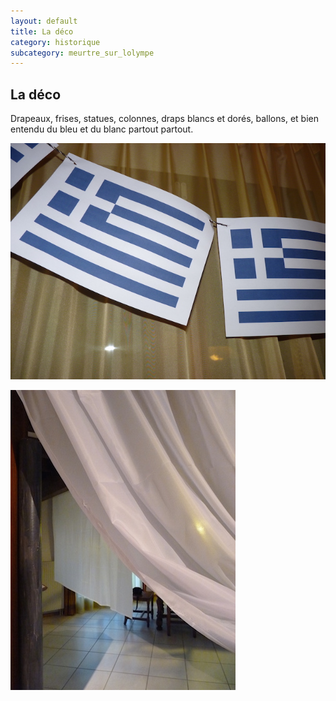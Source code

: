 ```yaml
---
layout: default
title: La déco
category: historique
subcategory: meurtre_sur_lolympe
---
```


## La déco

Drapeaux, frises, statues, colonnes, draps blancs et dorés, ballons, et bien entendu du bleu et du blanc partout partout.

![drapeau](/assets/images/pages/P1090247.JPG)


![rideau](/assets/images/pages/P1090244.jpg)
